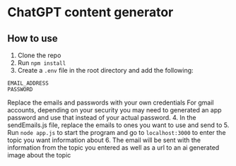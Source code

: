 # ChatGPT content generator 

## How to use
1. Clone the repo
2. Run `npm install`
3. Create a `.env` file in the root directory and add the following:
```OPENAI_API_KEY
EMAIL_ADDRESS
PASSWORD
```
Replace the emails and passwords with your own credentials 
For gmail accounts, depending on your security you may need to generated an app password and use that instead of your actual password.
4. In the sendEmails.js file, replace the emails to ones you want to use and send to
5. Run `node app.js` to start the program and go to `localhost:3000` to enter the topic you want information about
6. The email will be sent with the information from the topic you entered as well as a url to an ai generated image about the topic

